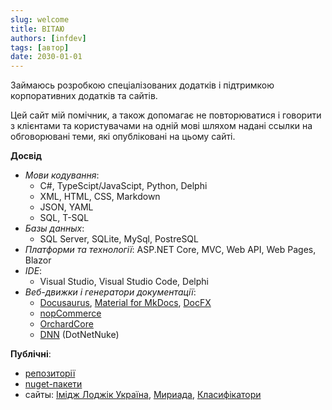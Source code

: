 ```yaml
---
slug: welcome
title: ВІТАЮ
authors: [infdev]
tags: [автор]
date: 2030-01-01
---
```


Займаюсь розробкою спеціалізованих додатків і підтримкою корпоративних додатків та сайтів.

Цей сайт мій помічник, а також допомагає не повторюватися і говорити з клієнтами та користувачами на одній мові шляхом надані ссылки на обговорювані теми, які опубліковані на цьому сайті.

**Досвід**

- *Мови кодування*:
  - C#, TypeScipt/JavaScipt, Python, Delphi
  - XML, HTML, CSS, Markdown
  - JSON, YAML
  - SQL, T-SQL
- *Базы данных*:
  - SQL Server, SQLite, MySql, PostreSQL
- *Платформи та технології*: ASP.NET Core, MVC, Web API, Web Pages, Blazor
- *IDE*:
  - Visual Studio, Visual Studio Code, Delphi
- *Веб-движки і генератори документації*:
  - [Docusaurus](https://docusaurus.io/), [Material for MkDocs](https://squidfunk.github.io/mkdocs-material/), [DocFX](https://dotnet.github.io/docfx/)
  - [nopCommerce](https://www.nopcommerce.com/ru)
  - [OrchardCore](https://orchardcore.net/)
  - [DNN](https://www.dnnsoftware.com/) (DotNetNuke)
  
**Публічні**:
- [репозиторії](https://github.com/InfDev/)
- [nuget-пакети](https://www.nuget.org/packages?q=infdev)
- сайты: [Імідж Лоджік Україна](https://image-ua.com/uk/), [Мириада](https://miriada.com.ua/), [Класифікатори](https://classifiers-ui.infdev.com.ua/)